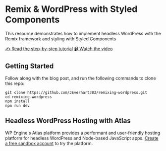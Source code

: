 # Remix & WordPress with Styled Components

This resource demonstrates how to implement headless WordPress with the Remix framework and styling with Styled Components


[✍️ Read the step-by-step tutorial](https://developers.wpengine.com/blog/headless-wordpress-with-remix-and-tailwind-css)
[📹 Watch the video](https://www.youtube.com/watch?v=4jT7iKdqoW4)

## Getting Started
Follow along with the blog post, and run the following commands to clone this repo:

    git clone https://github.com/JEverhart383/remixing-wordpress.git
    cd remixing-wordpress
    npm install
    npm run dev


## Headless WordPress Hosting with Atlas

WP Engine's Atlas platform provides a performant and user-friendly hosting platform for headless WordPress and Node-based JavaScript apps. [Create a free sandbox account](https://wpengine.com/atlas/) to try the platform. 


